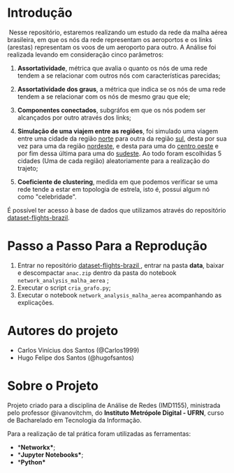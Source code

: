# Introdução

​	Nesse repositório, estaremos realizando um estudo da rede da malha aérea brasileira, em que os nós da rede representam os aeroportos e os links (arestas) representam os voos de um aeroporto para outro. A Análise foi realizada levando em consideração cinco parâmetros: 

1. **Assortatividade**, métrica que avalia o quanto os nós de uma rede tendem a se relacionar com outros nós com características parecidas;

2. **Assortatividade dos graus**, a métrica que indica se os nós de uma rede tendem a se relacionar com os nós de mesmo grau que ele;

3. **Componentes conectados**, subgráfos em que os nós podem ser alcançados por outro através dos links; 

4. **Simulação de uma viajem entre as regiões**, foi simulado uma viagem entre uma cidade da região <u>norte</u> para outra da região <u>sul</u>, desta por sua vez para uma da região <u>nordeste</u>, e desta para uma do <u>centro oeste</u> e por fim dessa última para uma do <u>sudeste</u>. Ao todo foram escolhidas 5 cidades (Uma de cada região) aleatoriamente para a realização do trajeto;

5. **Coeficiente de clustering**,  medida em que podemos verificar se uma rede tende a estar em topologia de estrela, isto é, possui algum nó como "celebridade". 

É possível ter acesso à base de dados que utilizamos através do repositório [dataset-flights-brazil](https://github.com/alvarofpp/dataset-flights-brazil).



# Passo a Passo Para a Reprodução

1. Entrar no repositório [dataset-flights-brazil ](https://github.com/alvarofpp/dataset-flights-brazil), entrar na pasta **data**, baixar e descompactar   `anac.zip` dentro da pasta do notebook `network_analysis_malha_aerea` ;
2. Executar o script  `cria_grafo.py`;
3. Executar o notebook `network_analysis_malha_aerea` acompanhando as explicações.



# Autores do projeto

* Carlos Vinícius dos Santos (@Carlos1999)
* Hugo Felipe dos Santos (@hugofsantos)



# Sobre o Projeto

Projeto criado para a disciplina de Análise de Redes (IMD1155), ministrada pelo professor @ivanovitchm, do **Instituto Metrópole Digital - UFRN**, curso de Bacharelado em Tecnologia da Informação.

Para a realização de tal prática foram utilizadas as ferramentas:

- ***Networkx\***;
- ***Jupyter Notebooks\***;
- ***Python\***
